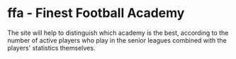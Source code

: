 # ffa - Finest Football Academy
The site will help to distinguish which academy is the best, according to the number of active players who play in the senior leagues combined with the players' statistics themselves.
